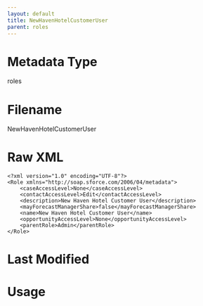 ```yaml
---
layout: default
title: NewHavenHotelCustomerUser
parent: roles
---
```

# Metadata Type
roles


# Filename 
NewHavenHotelCustomerUser


# Raw XML
```
<?xml version="1.0" encoding="UTF-8"?>
<Role xmlns="http://soap.sforce.com/2006/04/metadata">
    <caseAccessLevel>None</caseAccessLevel>
    <contactAccessLevel>Edit</contactAccessLevel>
    <description>New Haven Hotel Customer User</description>
    <mayForecastManagerShare>false</mayForecastManagerShare>
    <name>New Haven Hotel Customer User</name>
    <opportunityAccessLevel>None</opportunityAccessLevel>
    <parentRole>Admin</parentRole>
</Role>
```


# Last Modified


# Usage
